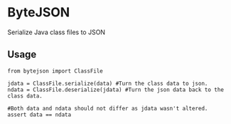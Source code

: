 # ByteJSON
Serialize Java class files to JSON

## Usage
```python3
from bytejson import ClassFile

jdata = ClassFile.serialize(data) #Turn the class data to json.
ndata = ClassFile.deserialize(jdata) #Turn the json data back to the class data.

#Both data and ndata should not differ as jdata wasn't altered.
assert data == ndata
```
